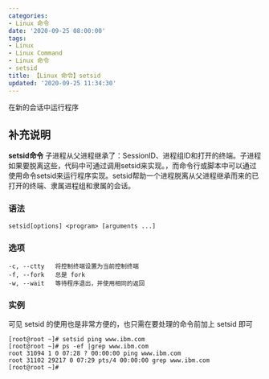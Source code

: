 ```yaml
---
categories:
- Linux 命令
date: '2020-09-25 08:00:00'
tags:
- Linux
- Linux Command
- Linux 命令
- setsid
title: 【Linux 命令】setsid
updated: '2020-09-25 11:34:30'
---
```


在新的会话中运行程序

## 补充说明

**setsid命令** 子进程从父进程继承了：SessionID、进程组ID和打开的终端。子进程如果要脱离这些，代码中可通过调用setsid来实现。，而命令行或脚本中可以通过使用命令setsid来运行程序实现。setsid帮助一个进程脱离从父进程继承而来的已打开的终端、隶属进程组和隶属的会话。

###  语法

```shell
setsid[options] <program> [arguments ...]
```

###  选项

```shell
-c, --ctty   将控制终端设置为当前控制终端
-f, --fork   总是 fork
-w, --wait   等待程序退出，并使用相同的返回
```


### 实例

可见 setsid 的使用也是非常方便的，也只需在要处理的命令前加上 setsid 即可

```shell
[root@root ~]# setsid ping www.ibm.com
[root@root ~]# ps -ef |grep www.ibm.com
root 31094 1 0 07:28 ? 00:00:00 ping www.ibm.com
root 31102 29217 0 07:29 pts/4 00:00:00 grep www.ibm.com
[root@root ~]#
```

<!-- Linux命令行搜索引擎：https://jaywcjlove.github.io/linux-command/ -->
